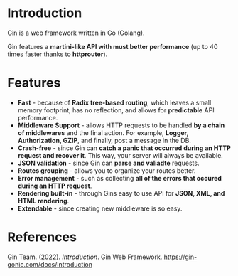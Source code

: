 # Introduction 


Gin is a web framework written in Go (Golang). 

Gin features a **martini-like API with must better performance** (up to 40 times faster thanks to **httprouter**). 


# Features 
- **Fast** - because of **Radix tree-based routing**, which leaves a small memory footprint, has no reflection, and allows for **predictable** API performance. 
- **Middleware Support** - allows HTTP requests to be handled **by a chain of middlewares** and the final action. For example, **Logger, Authorization, GZIP**, and finally, post a message in the DB. 
- **Crash-free** - since Gin can **catch a panic that occurred during an HTTP request and recover it**. This way, your server will always be available. 
- **JSON validation** - since Gin can **parse and valiadte** requests. 
- **Routes grouping** - allows you to organize your routes better. 
- **Error management** - such as collecting **all of the errors that occured during an HTTP request**. 
- **Rendering built-in** - through Gins easy to use API for **JSON, XML, and HTML rendering**. 
- **Extendable** - since creating new middleware is so easy. 


# References 
Gin Team. (2022). *Introduction*. Gin Web Framework. <https://gin-gonic.com/docs/introduction> 
